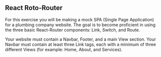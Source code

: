 React Roto-Router
-----------------
For this exercise you will be making a mock SPA (Single Page Application) for a plumbing company website. The goal is to become proficient in using the three basic React-Router components: Link, Switch, and Route.

Your website must contain a Navbar, Footer, and a main View section. Your Navbar must contain at least three Link tags, each with a minimum of three different Views (for example: Home, About, and Services).